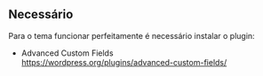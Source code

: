 
 
## Necessário
Para o tema funcionar perfeitamente é necessário instalar o plugin:
- Advanced Custom Fields\
https://wordpress.org/plugins/advanced-custom-fields/

 
